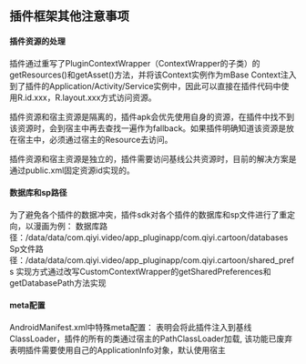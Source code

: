 ## 插件框架其他注意事项


#### 插件资源的处理

插件通过重写了PluginContextWrapper（ContextWrapper的子类）的getResources()和getAsset()方法，并将该Context实例作为mBase Context注入到了插件的Application/Activity/Service实例中，因此可以直接在插件代码中使用R.id.xxx，R.layout.xxx方式访问资源。

插件资源和宿主资源是隔离的，插件apk会优先使用自身的资源，在插件中找不到该资源时，会到宿主中再去查找一遍作为fallback。如果插件明确知道该资源是放在宿主中，必须通过宿主的Resource去访问。

插件资源和宿主资源是独立的，插件需要访问基线公共资源时，目前的解决方案是通过public.xml固定资源id实现的。


#### 数据库和sp路径

为了避免各个插件的数据冲突，插件sdk对各个插件的数据库和sp文件进行了重定向，以漫画为例：
数据库路径：/data/data/com.qiyi.video/app_pluginapp/com.qiyi.cartoon/databases
Sp文件路径：/data/data/com.qiyi.video/app_pluginapp/com.qiyi.cartoon/shared_prefs
实现方式通过改写CustomContextWrapper的getSharedPreferences和getDatabasePath方法实现


#### meta配置

AndroidManifest.xml中特殊meta配置：
<meta-data android:name="pluginapp_class_inject" android:value="true"/>
表明会将此插件注入到基线ClassLoader，插件的所有的类通过宿主的PathClassLoader加载, 该功能已废弃
<meta-data android:name="pluginapp_application_special" android:value="Handle_plugin_appinfo"/>
表明插件需要使用自己的ApplicationInfo对象，默认使用宿主
